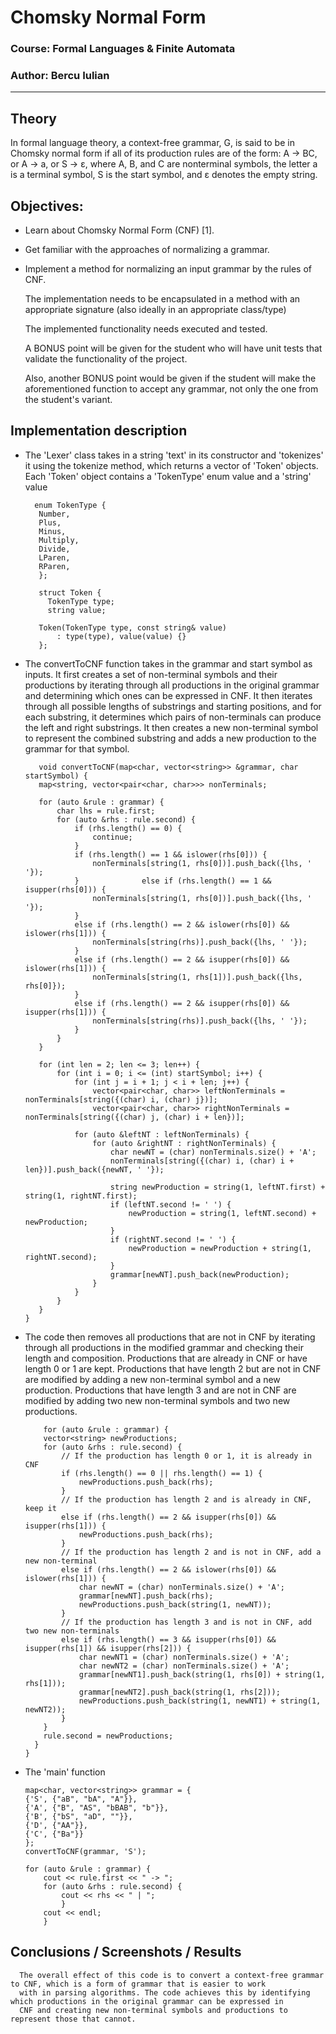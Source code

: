 # Chomsky Normal Form

### Course: Formal Languages & Finite Automata
### Author: Bercu Iulian

----

## Theory
In formal language theory, a context-free grammar, G, is said to be in Chomsky normal form if all of its production rules are of the form: A → BC, or A → a, or S → ε, where A, B, and C are nonterminal symbols, the letter a is a terminal symbol, S is the start symbol, and ε denotes the empty string.


## Objectives:

* Learn about Chomsky Normal Form (CNF) [1].
* Get familiar with the approaches of normalizing a grammar.
* Implement a method for normalizing an input grammar by the rules of CNF.

  The implementation needs to be encapsulated in a method with an appropriate signature (also ideally in an appropriate class/type)

  The implemented functionality needs executed and tested.

  A BONUS point will be given for the student who will have unit tests that validate the functionality of the project.

  Also, another BONUS point would be given if the student will make the aforementioned function to accept any grammar, not only the one from the student's variant.


## Implementation description

*  The 'Lexer' class takes in a string 'text' in its constructor and 'tokenizes' it using the tokenize method, which returns a vector of 'Token' objects.
   Each 'Token' object contains a 'TokenType' enum value and a 'string' value
   
   ```
     enum TokenType {
      Number,
      Plus,
      Minus,
      Multiply,
      Divide,
      LParen,
      RParen,
      };

      struct Token {
        TokenType type;
        string value;

      Token(TokenType type, const string& value)
          : type(type), value(value) {}
      };
     ```


  * The convertToCNF function takes in the grammar and start symbol as inputs. It first creates a set of non-terminal symbols and their productions by iterating through all productions in the original grammar and determining which ones can be expressed in CNF. It then iterates through all possible lengths of substrings and starting positions, and for each substring, it determines which pairs of non-terminals can produce the left and right substrings. It then creates a new non-terminal symbol to represent the combined substring and adds a new production to the grammar for that symbol.

       ```
          void convertToCNF(map<char, vector<string>> &grammar, char startSymbol) {
          map<string, vector<pair<char, char>>> nonTerminals;

          for (auto &rule : grammar) {
              char lhs = rule.first;
              for (auto &rhs : rule.second) {
                  if (rhs.length() == 0) {
                      continue;
                  }
                  if (rhs.length() == 1 && islower(rhs[0])) {
                      nonTerminals[string(1, rhs[0])].push_back({lhs, ' '});
                  }              else if (rhs.length() == 1 && isupper(rhs[0])) {
                      nonTerminals[string(1, rhs[0])].push_back({lhs, ' '});
                  }
                  else if (rhs.length() == 2 && islower(rhs[0]) && islower(rhs[1])) {
                      nonTerminals[string(rhs)].push_back({lhs, ' '});
                  }
                  else if (rhs.length() == 2 && isupper(rhs[0]) && islower(rhs[1])) {
                      nonTerminals[string(1, rhs[1])].push_back({lhs, rhs[0]});
                  }
                  else if (rhs.length() == 2 && isupper(rhs[0]) && isupper(rhs[1])) {
                      nonTerminals[string(rhs)].push_back({lhs, ' '});
                  }
              }
          }

          for (int len = 2; len <= 3; len++) {
              for (int i = 0; i <= (int) startSymbol; i++) {
                  for (int j = i + 1; j < i + len; j++) {
                      vector<pair<char, char>> leftNonTerminals = nonTerminals[string({(char) i, (char) j})];
                      vector<pair<char, char>> rightNonTerminals = nonTerminals[string({(char) j, (char) i + len})];

                  for (auto &leftNT : leftNonTerminals) {
                      for (auto &rightNT : rightNonTerminals) {
                          char newNT = (char) nonTerminals.size() + 'A';
                          nonTerminals[string({(char) i, (char) i + len})].push_back({newNT, ' '});

                          string newProduction = string(1, leftNT.first) + string(1, rightNT.first);
                          if (leftNT.second != ' ') {
                              newProduction = string(1, leftNT.second) + newProduction;
                          }
                          if (rightNT.second != ' ') {
                              newProduction = newProduction + string(1, rightNT.second);
                          }
                          grammar[newNT].push_back(newProduction);
                      }
                  }
              }
          }
       }
     ```   

* The code then removes all productions that are not in CNF by iterating through all productions in the modified grammar and checking their length and composition. Productions that are already in CNF or have length 0 or 1 are kept. Productions that have length 2 but are not in CNF are modified by adding a new non-terminal symbol and a new production. Productions that have length 3 and are not in CNF are modified by adding two new non-terminal symbols and two new productions.
  
  ```
      for (auto &rule : grammar) {
      vector<string> newProductions;
      for (auto &rhs : rule.second) {
          // If the production has length 0 or 1, it is already in CNF
          if (rhs.length() == 0 || rhs.length() == 1) {
              newProductions.push_back(rhs);
          }
          // If the production has length 2 and is already in CNF, keep it
          else if (rhs.length() == 2 && isupper(rhs[0]) && isupper(rhs[1])) {
              newProductions.push_back(rhs);
          }
          // If the production has length 2 and is not in CNF, add a new non-terminal
          else if (rhs.length() == 2 && islower(rhs[0]) && islower(rhs[1])) {
              char newNT = (char) nonTerminals.size() + 'A';
              grammar[newNT].push_back(rhs);
              newProductions.push_back(string(1, newNT));
          }
          // If the production has length 3 and is not in CNF, add two new non-terminals
          else if (rhs.length() == 3 && isupper(rhs[0]) && isupper(rhs[1]) && isupper(rhs[2])) {
              char newNT1 = (char) nonTerminals.size() + 'A';
              char newNT2 = (char) nonTerminals.size() + 'A';
              grammar[newNT1].push_back(string(1, rhs[0]) + string(1, rhs[1]));
              grammar[newNT2].push_back(string(1, rhs[2]));
              newProductions.push_back(string(1, newNT1) + string(1, newNT2));
          }
      }
      rule.second = newProductions;
    }
  }
  ```
  
* The 'main' function
  
  ```
  map<char, vector<string>> grammar = {
  {'S', {"aB", "bA", "A"}},
  {'A', {"B", "AS", "bBAB", "b"}},
  {'B', {"bS", "aD", ""}},
  {'D', {"AA"}},
  {'C', {"Ba"}}
  };
  convertToCNF(grammar, 'S');

  for (auto &rule : grammar) {
      cout << rule.first << " -> ";
      for (auto &rhs : rule.second) {
          cout << rhs << " | ";
          }
      cout << endl;
      }
  ```


## Conclusions / Screenshots / Results
```
  The overall effect of this code is to convert a context-free grammar to CNF, which is a form of grammar that is easier to work
  with in parsing algorithms. The code achieves this by identifying which productions in the original grammar can be expressed in
  CNF and creating new non-terminal symbols and productions to represent those that cannot.
```

